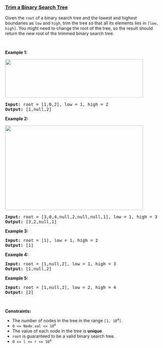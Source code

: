 ### [Trim a Binary Search Tree](https://leetcode.com/problems/trim-a-binary-search-tree)

<p>Given the <code>root</code> of a binary search tree and the lowest and highest boundaries as <code>low</code> and <code>high</code>, trim the tree so that all its elements lies in <code>[low, high]</code>. You might need to change the root of the tree, so the result should return the new root of the trimmed binary search tree.</p>

<p>&nbsp;</p>
<p><strong>Example 1:</strong></p>
<img alt="" src="https://assets.leetcode.com/uploads/2020/09/09/trim1.jpg" style="width: 450px; height: 126px;" />
<pre>
<strong>Input:</strong> root = [1,0,2], low = 1, high = 2
<strong>Output:</strong> [1,null,2]
</pre>

<p><strong>Example 2:</strong></p>
<img alt="" src="https://assets.leetcode.com/uploads/2020/09/09/trim2.jpg" style="width: 450px; height: 277px;" />
<pre>
<strong>Input:</strong> root = [3,0,4,null,2,null,null,1], low = 1, high = 3
<strong>Output:</strong> [3,2,null,1]
</pre>

<p><strong>Example 3:</strong></p>

<pre>
<strong>Input:</strong> root = [1], low = 1, high = 2
<strong>Output:</strong> [1]
</pre>

<p><strong>Example 4:</strong></p>

<pre>
<strong>Input:</strong> root = [1,null,2], low = 1, high = 3
<strong>Output:</strong> [1,null,2]
</pre>

<p><strong>Example 5:</strong></p>

<pre>
<strong>Input:</strong> root = [1,null,2], low = 2, high = 4
<strong>Output:</strong> [2]
</pre>

<p>&nbsp;</p>
<p><strong>Constraints:</strong></p>

<ul>
	<li>The number of nodes in the tree in the range <code>[1, 10<sup>4</sup>]</code>.</li>
	<li><code>0 &lt;= Node.val &lt;= 10<sup>4</sup></code></li>
	<li>The value of each node in the tree is <strong>unique</strong>.</li>
	<li><code>root</code> is guaranteed to be a valid binary search tree.</li>
	<li><code>0 &lt;= l &lt;= r &lt;= 10<sup>4</sup></code></li>
</ul>
